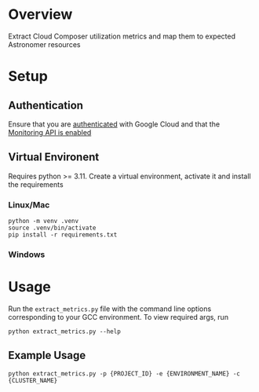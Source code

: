 # Overview
Extract Cloud Composer utilization metrics and map them to expected Astronomer resources

# Setup
## Authentication
Ensure that you are [authenticated](https://cloud.google.com/docs/authentication/gcloud) with Google Cloud and that the [Monitoring API is enabled](https://cloud.google.com/monitoring/api/enable-api#enabling-api-v3)

## Virtual Environent
Requires python >= 3.11. Create a virtual environment, activate it and install the requirements

### Linux/Mac
```
python -m venv .venv
source .venv/bin/activate
pip install -r requirements.txt
```

### Windows

# Usage
Run the `extract_metrics.py` file with the command line options corresponding to your GCC environment. To view required args, run
```
python extract_metrics.py --help
```

## Example Usage
```
python extract_metrics.py -p {PROJECT_ID} -e {ENVIRONMENT_NAME} -c {CLUSTER_NAME}
```
